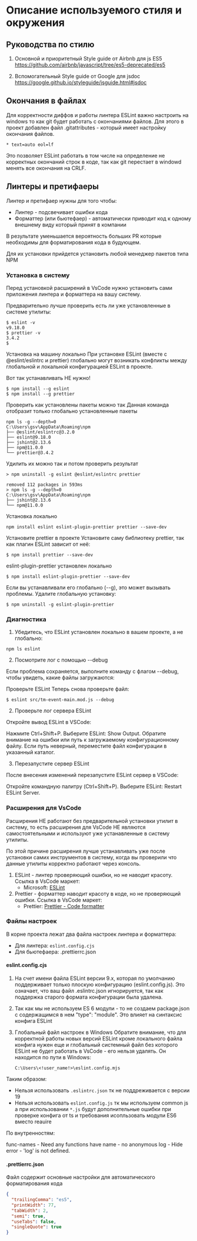 # Описание используемого стиля и окружения

## Руководства по стилю

1) Основной и приоритетный
Style guide от Airbnb для js ES5
https://github.com/airbnb/javascript/tree/es5-deprecated/es5

2) Вспомогательный
Style guide от Google для jsdoc
https://google.github.io/styleguide/jsguide.html#jsdoc

## Окончания в файлах

Для корректности диффов и работы линтера ESLint важно настроить на windows
то как git будет работать с окончаниями файлов.
Для этого в проект добавлен файл .gitattributes - который имеет настройку
окончания файлов.

```git
* text=auto eol=lf
```

Это позволяет ESLint работать в том числе на определение не корректных
окончаний строк в коде, так как git перестает в windowd менять все окончания
на CRLF.

## Линтеры и претифаеры

Линтер и претифаер нужны для того чтобы:

- Линтер - подсвечивает ошибки кода
- Форматтер (или бьютефаер) - автоматически приводит код к одному внешнему
  виду который принят в компании

В результате уменьшается вероятность больших PR которые необходимы для
форматирования кода в будующем.

Для их установки прийдется установить любой менеджер пакетов типа NPM

### Установка в систему

Перед установкой расширений в VsCode нужно установить сами приложения
линтера и форматтера на вашу систему.

Предварительно лучше проверить есть ли уже установленные в системе утилиты:

```shell
$ eslint -v
v9.18.0
$ prettier -v
3.4.2
$
```

Установка на машину локально
При установке ESLint (вместе с @eslint/eslintrc и prettier) глобально могут
возникать конфликты между глобальной и локальной конфигурацией ESLint
в проекте.

Вот так устанавливать НЕ нужно!
```shell
$ npm install --g eslint
$ npm install --g prettier
```

Проверить как установлены пакеты можно так
Данная команда отобразит только глобально установленные пакеты

```shell
npm ls -g --depth=0
C:\Users\gsv\AppData\Roaming\npm
├── @eslint/eslintrc@3.2.0
├── eslint@9.18.0
├── jshint@2.13.6
├── npm@11.0.0
└── prettier@3.4.2
```

Удилить их можно так и потом проверить результат

```shell
> npm uninstall -g eslint @eslint/eslintrc prettier

removed 112 packages in 593ms
> npm ls -g --depth=0
C:\Users\gsv\AppData\Roaming\npm
├── jshint@2.13.6
└── npm@11.0.0
```

Установка локально

```shell
npm install eslint eslint-plugin-prettier prettier --save-dev

```

Установите prettier в проекте Установите саму библиотеку prettier, так как плагин ESLint зависит от неё:

```shell
$ npm install prettier --save-dev
```

eslint-plugin-prettier установлен локально

```shell
$ npm install eslint-plugin-prettier --save-dev
```

Если вы устанавливали его глобально (--g), это может вызывать проблемы. Удалите глобальную установку:

```shell
$ npm uninstall -g eslint-plugin-prettier
```

### Диагностика

1. Убедитесь, что ESLint установлен локально в вашем проекте, а не глобально:

```shell
npm ls eslint
```

2. Посмотрите лог с помощью --debug

Если проблема сохраняется, выполните команду с флагом --debug, чтобы увидеть, какие файлы загружаются:

Проверьте ESLint Теперь снова проверьте файл:

```shell
$ eslint src/tm-event-main.mod.js --debug
```

2. Проверьте лог сервера ESLint

Откройте вывод ESLint в VSCode:

Нажмите Ctrl+Shift+P.
Выберите ESLint: Show Output.
Обратите внимание на ошибки или путь к загружаемому конфигурационному файлу. Если путь неверный, переместите файл конфигурации в указанный каталог.

3. Перезапустите сервер ESLint

После внесения изменений перезапустите ESLint сервер в VSCode:

Откройте командную палитру (Ctrl+Shift+P).
Выберите ESLint: Restart ESLint Server.

### Расширения для VsCode

Расширения НЕ работают без предварительной установки утилит в систему,
то есть расширения для VsCode НЕ являются самостоятельными и используют
уже устанавленные в систему утилиты.

По этой причине расширения лучше устанавливать уже после установки самих
инструментов в систему, когда вы проверили что данные утилиты корректно
работают через консоль.

1) ESLint - линтер проверяющий ошибки, но не наводит красоту.
   Ссылка в VsCode маркет:
   - Microsoft: [ESLint](https://marketplace.visualstudio.com/items?itemName=dbaeumer.vscode-eslint)
2) Prettier - форматтер наводит красоту в коде, но не проверяющий ошибки.
   Ссылка в VsCode маркет:
   - Prettier: [Prettier - Code formatter](https://marketplace.visualstudio.com/items?itemName=esbenp.prettier-vscode)

### Файлы настроек

В корне проекта лежат два файла настроек линтера и форматтера:
- Для линтера: `eslint.config.cjs`
- Для бьютефаера: .prettierrc.json

#### eslint.config.cjs

1) На счет имени файла
   ESLint версии 9.x, которая по умолчанию поддерживает только плоскую
   конфигурацию (eslint.config.js). Это означает, что ваш файл .eslintrc.json
   игнорируется, так как поддержка старого формата конфигурации была удалена.

2) Так как мы не используем ES 6 модули - то не создаем package.json
   с содержащимся в нем "type": "module". Это влияет на синтаксис
   конфига ESLint
3) Глобальный файл настроек в Windows
   Обратите внимание, что для корректной работы новых версий ESLint
   кроме локального файла конфига нужен еще и глобальный системный файл
   без которого ESLint не будет работать в VsCode - его нельзя удалять.
   Он находится по пути в Windows:

   ```path
   C:\Users\<!user_name!>\eslint.config.mjs
   ```

Таким образом:

- Нельзя использовать `.eslintrc.json` тк не поддреживается с версии 19
- Нельзя использовать `eslint.config.js` тк мы используем common js
   а при использовании `*.js` будут дополнительные ошибки при проверке
   конфига от ts и требования исопльзовать модули ES6 вместо reauire

По внутренностям:

func-names - Need any functions have name - no anonymous
log - Hide error - 'log' is not defined.

#### .prettierrc.json

Файл содержит основные настройки для автоматического форматирования кода

```json
{
  "trailingComma": "es5",
  "printWidth": 77,
  "tabWidth": 2,
  "semi": true,
  "useTabs": false,
  "singleQuote": true
}
```
